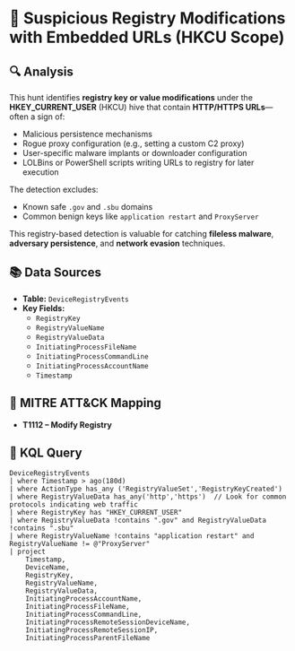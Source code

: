 # 📄 Suspicious Registry Modifications with Embedded URLs (HKCU Scope)

## 🔍 Analysis

This hunt identifies **registry key or value modifications** under the **HKEY_CURRENT_USER** (HKCU) hive that contain **HTTP/HTTPS URLs**—often a sign of:

- Malicious persistence mechanisms
- Rogue proxy configuration (e.g., setting a custom C2 proxy)
- User-specific malware implants or downloader configuration
- LOLBins or PowerShell scripts writing URLs to registry for later execution

The detection excludes:
- Known safe `.gov` and `.sbu` domains
- Common benign keys like `application restart` and `ProxyServer`

This registry-based detection is valuable for catching **fileless malware**, **adversary persistence**, and **network evasion** techniques.

## 📚 Data Sources

- **Table:** `DeviceRegistryEvents`
- **Key Fields:**
  - `RegistryKey`
  - `RegistryValueName`
  - `RegistryValueData`
  - `InitiatingProcessFileName`
  - `InitiatingProcessCommandLine`
  - `InitiatingProcessAccountName`
  - `Timestamp`

## 🧠 MITRE ATT&CK Mapping

- **T1112 – Modify Registry**


## 🧪 KQL Query

```kql
DeviceRegistryEvents
| where Timestamp > ago(180d)
| where ActionType has_any ('RegistryValueSet','RegistryKeyCreated')
| where RegistryValueData has_any('http','https')  // Look for common protocols indicating web traffic
| where RegistryKey has "HKEY_CURRENT_USER"
| where RegistryValueData !contains ".gov" and RegistryValueData !contains ".sbu"
| where RegistryValueName !contains "application restart" and RegistryValueName != @"ProxyServer"
| project 
    Timestamp, 
    DeviceName, 
    RegistryKey, 
    RegistryValueName, 
    RegistryValueData, 
    InitiatingProcessAccountName, 
    InitiatingProcessFileName, 
    InitiatingProcessCommandLine, 
    InitiatingProcessRemoteSessionDeviceName, 
    InitiatingProcessRemoteSessionIP, 
    InitiatingProcessParentFileName
